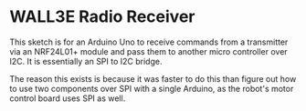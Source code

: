 # WALL3E Radio Receiver
This sketch is for an Arduino Uno to receive commands from a transmitter via an NRF24L01+ module and pass them to another micro controller over I2C. It is essentially an SPI to I2C bridge.

The reason this exists is because it was faster to do this than figure out how to use two components over SPI with a single Arduino, as the robot's motor control board uses SPI as well.